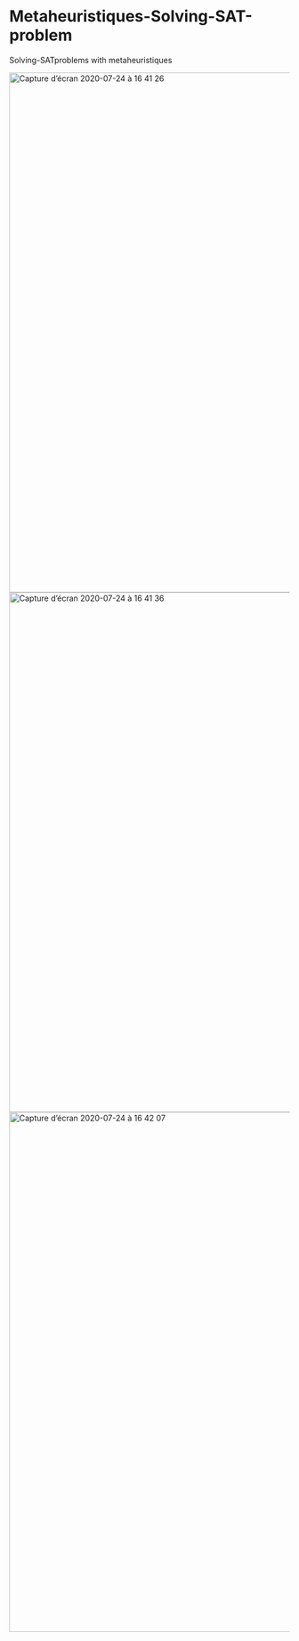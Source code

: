 # Metaheuristiques-Solving-SAT-problem
Solving-SATproblems with metaheuristiques

<img width="933" alt="Capture d’écran 2020-07-24 à 16 41 26" src="https://user-images.githubusercontent.com/56236244/88411426-d002f300-cdcf-11ea-9f30-45e4eab8167a.png">
<img width="933" alt="Capture d’écran 2020-07-24 à 16 41 36" src="https://user-images.githubusercontent.com/56236244/88411496-f1fc7580-cdcf-11ea-8b64-b23db582c688.png">
<img width="933" alt="Capture d’écran 2020-07-24 à 16 42 07" src="https://user-images.githubusercontent.com/56236244/88411510-faed4700-cdcf-11ea-9e96-5252cd2caaaf.png">
